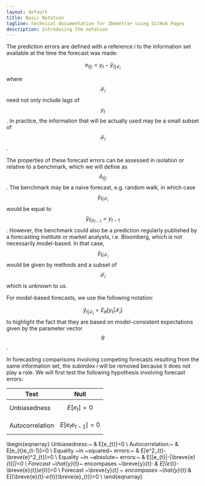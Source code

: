 ```yaml
---
layout: default
title: Basic Notation
tagline: technical documentation for JDemetra+ using GitHub Pages
description: Introducing the notation
---
```


The prediction errors are defined with a reference $i$ to the information set available at the time the forecast was made: 

$$ e_{t|i}=y_{t}-\hat{y}_{t|\mathcal{F}_{i}}$$ 
 
where $$ \mathcal{F}_{i} $$ need not only include lags of $$ y_{t} $$. 
In practice, the information that will be actually used may be a small subset of $$ \mathcal{F}_{i} $$.

 
The properties of these forecast errors can be assessed in isolation or relative to a benchmark, 
which we will define as $$ \breve{e}_{t|i} $$.  The benchmark may be a naive forecast, e.g. random walk, 
in which case  $$ \breve{y}_{t|\mathcal{F}_{i}} $$ would be equal to  $$ \breve{y}_{t|y_{t-1}}=y_{t-1} $$. 
However, the benchmark could also be a prediction regularly published by a forecasting institute or market analysts, 
i.e. Bloomberg, which is not necessarily model-based. In that case, $$ \breve{y}_{t|\mathcal{F}_{i}} $$ 
would be given by methods and a subset of $$ \mathcal{F}_{i} $$ which is unknown to us.

For model-based forecasts, we use the following notation:

$$ \hat{y}_{t|\mathcal{F}_{i}}=E_{\theta}[y_{t}|\mathcal{F}_{i}] $$ to highlight the fact that they are based on model-consistent expectations given by the parameter vector $$ \theta $$.  
 

In forecasting comparisons involving competing forecasts resulting from the same information set, the subindex $i$ will be removed because it does not play a role. We will first test the following hypothesis involving forecast errors: 

|   Test	|Null   	|
|---	|---	|
|   Unbiasedness	| $$ E[e_{t}]=0  $$	|
|   Autocorrelation	| $$ E[e_{t}e_{t-1}]=0 $$    	|




\begin{eqnarray}
Unbiasedness:~                     &  E[e_{t}]=0                     \\
Autocorrelation:~       &  E[e_{t}e_{t-1}]=0                     \\
Equality ~in ~squared~ errors:~ &  E[e^2_{t}-\breve{e}^2_{t}]=0 \\
Equality ~in ~absolute~ errors:~ &  E[|e_{t}|-|\breve{e}_{t}|]=0 \\
Forecast ~\hat{y}_{t}~ encompases ~\breve{y}_{t}: &  E[(e_{t}-\breve{e}_{t})e_{t}]=0 \\
Forecast ~\breve{y}_{t} ~ encompases ~\hat{y}_{t}:&  E[(\breve{e}_{t}-e_{t})\breve{e}_{t}]=0 \\
\end{eqnarray}